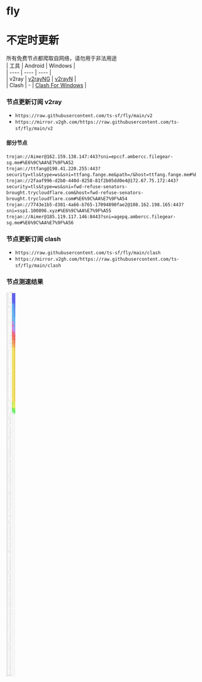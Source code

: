 # fly
# 不定时更新
所有免费节点都爬取自网络，请勿用于非法用途  
|  工具  | Android  | Windows  |  
|  ----  | ----   | ----  |  
| v2ray  | [v2rayNG](https://github.com/2dust/v2rayNG/releases) | [v2rayN](https://github.com/2dust/v2rayN/releases) |  
| Clash  | - | [Clash For Windows](https://github.com/2dust/clashN/releases) | 
  
### 节点更新订阅  v2ray
- `https://raw.githubusercontent.com/ts-sf/fly/main/v2`  
- `https://mirror.v2gh.com/https://raw.githubusercontent.com/ts-sf/fly/main/v2`  

#### 部分节点  
``` 
trojan://Aimer@162.159.138.147:443?sni=epccf.ambercc.filegear-sg.me#%E6%9C%AA%E7%9F%A52
trojan://ttfang@198.41.220.255:443?security=tls&type=ws&sni=ttfang.fange.me&path=/&host=ttfang.fange.me#%E6%9C%AA%E7%9F%A53
trojan://2faaf996-d2b0-440d-8258-81f2b05dd0e4@172.67.75.172:443?security=tls&type=ws&sni=fwd-refuse-senators-brought.trycloudflare.com&host=fwd-refuse-senators-brought.trycloudflare.com#%E6%9C%AA%E7%9F%A54
trojan://7743e1b5-d301-4a66-b765-17094890fae2@108.162.198.165:443?sni=ssp1.100896.xyz#%E6%9C%AA%E7%9F%A55
trojan://Aimer@185.119.117.146:8443?sni=agepq.ambercc.filegear-sg.me#%E6%9C%AA%E7%9F%A56
```
### 节点更新订阅  clash
- `https://raw.githubusercontent.com/ts-sf/fly/main/clash`  
- `https://mirror.v2gh.com/https://raw.githubusercontent.com/ts-sf/fly/main/clash`  

### 节点测速结果
![image](traffic.png)
